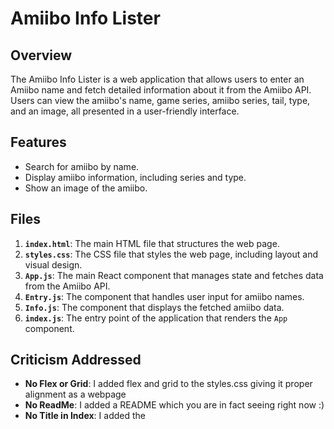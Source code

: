 # Amiibo Info Lister

## Overview

The Amiibo Info Lister is a web application that allows users to enter an Amiibo name and fetch detailed information about it from the Amiibo API. Users can view the amiibo's name, game series, amiibo series, tail, type, and an image, all presented in a user-friendly interface.

## Features

- Search for amiibo by name.
- Display amiibo information, including series and type.
- Show an image of the amiibo.

## Files

1. **`index.html`**: The main HTML file that structures the web page.
2. **`styles.css`**: The CSS file that styles the web page, including layout and visual design.
3. **`App.js`**: The main React component that manages state and fetches data from the Amiibo API.
4. **`Entry.js`**: The component that handles user input for amiibo names.
5. **`Info.js`**: The component that displays the fetched amiibo data.
6. **`index.js`**: The entry point of the application that renders the `App` component.

## Criticism Addressed

- **No Flex or Grid**: I added flex and grid to the styles.css giving it proper alignment as a webpage
- **No ReadMe**: I added a README which you are in fact seeing right now :)
- **No Title in Index**: I added the <title> with the Amiibo Info Lister name to it


##Link (GitHub Pages)

https://alexcooper2005.github.io/homework2CMSI2021/
